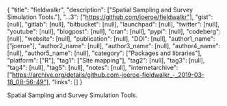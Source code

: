 {
  "title": "fieldwalkr",
  "description": ["Spatial Sampling and Survey Simulation Tools."],
  "...3": ["https://github.com/joeroe/fieldwalkr"],
  "gist": [null],
  "gitlab": [null],
  "bitbucket": [null],
  "launchpad": [null],
  "twitter": [null],
  "youtube": [null],
  "blogpost": [null],
  "cran": [null],
  "pypi": [null],
  "codeberg": [null],
  "website": [null],
  "publication": [null],
  "DOI": [null],
  "author1_name": ["joeroe"],
  "author2_name": [null],
  "author3_name": [null],
  "author4_name": [null],
  "author5_name": [null],
  "category": ["Packages and libraries"],
  "platform": ["R"],
  "tag1": ["Site mapping"],
  "tag2": [null],
  "tag3": [null],
  "tag4": [null],
  "tag5": [null],
  "notes": [null],
  "internetarchive": ["https://archive.org/details/github.com-joeroe-fieldwalkr_-_2019-03-18_08-56-49"],
  "links": []
}

<!-- Generated by csv2md.R – do not edit by hand -->

Spatial Sampling and Survey Simulation Tools.